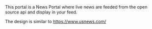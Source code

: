 This portal is a News Portal where live news are feeded from the open source api and display in your feed.

The design is similar to https://www.usnews.com/

